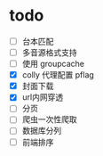 # todo

- [ ] 台本匹配
- [ ] 多音源格式支持
- [ ] 使用 groupcache
- [x] colly 代理配置 pflag
- [x] 封面下载
- [x] url内网穿透
- [ ] 分页
- [ ] 爬虫一次性爬取
- [ ] 数据库分列
- [ ] 前端排序
